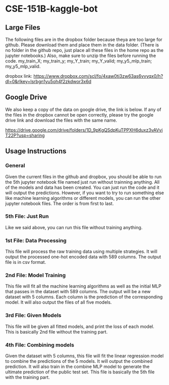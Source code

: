 # CSE-151B-kaggle-bot
## Large Files
The following files are in the dropbox folder because theya are too large for github. Please download them and place them in the data folder. (There is no folder in the github repo, just place all these files in the home repo as the jupyter notebooks.) Also, make sure to unzip the files before running the code. 
my_train_X; my_train_y; my_Y_train; my_Y_valid; my_y5_mlp_train; my_y5_mlp_valid.

dropbox link: https://www.dropbox.com/scl/fo/4xaw0ti3zw63as6vvyqx0/h?dl=0&rlkey=lsrbgn1yu5oh4f2zkdwor3x6d

## Google Drive
We also keep a copy of the data on google drive, the link is below. If any of the files in the dropbox cannot be open correctly, please try the google drive link and download the files with the same name. 

https://drive.google.com/drive/folders/1D_9pKgQSdpKuTPPXH6duxz3vAVviT22P?usp=sharing

## Usage Instructions
### General
Given the current files in the github and dropbox, you should be able to run the 5th jupyter notebook file named just run without trainning anything. All of the models and data has been created. You can just run the code and it will output the predictions. However, if you want to try to run something else like machine learning algorithms or different models, you can run the other jupyter notebook files. The order is from first to last. 

### 5th File: Just Run
Like we said above, you can run this file without training anything. 

### 1st File: Data Processing
This file will process the raw training data using multiple strategies. It will output the processed one-hot encoded data with 589 columns. The output file is in csv format. 

### 2nd File: Model Training
This file will fit all the machine learning algorithms as well as the initial MLP that passes in the dataset with 589 columns. The output will be a new dataset with 5 columns. Each column is the prediction of the corresponding model. It will also output the files of all five models.

### 3rd File: Given Models
This file will be given all fitted models, and print the loss of each model. This is basically 2nd file without the training part.

### 4th File: Combining models
Given the dataset with 5 columns, this file will fit the linear regression model to combine the predictions of the 5 models. It will output the combined prediction. It will also train in the combine MLP model to generate the ultimate prediction of the public test set. This file is basically the 5th file with the training part. 



